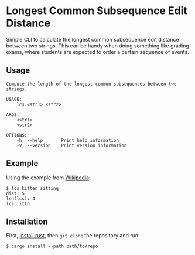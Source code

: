# Longest Common Subsequence Edit Distance

Simple CLI to calculate the longest common subsequence edit distance between two
strings. This can be handy when doing something like grading exams, where
students are expected to order a certain sequence of events.

## Usage

```
Compute the length of the longest common subsequences between two strings.

USAGE:
    lcs <str1> <str2>

ARGS:
    <str1>
    <str2>

OPTIONS:
    -h, --help       Print help information
    -V, --version    Print version information
```

## Example

Using the example from [Wikipedia](https://en.wikipedia.org/wiki/Edit_distance):

    $ lcs kitten sitting
    dist: 5
    len(lcs): 4
    lcs: ittn

## Installation

First, [install rust](https://rustup.rs/), then `git clone` the repository and run:

    $ cargo install --path path/to/repo
